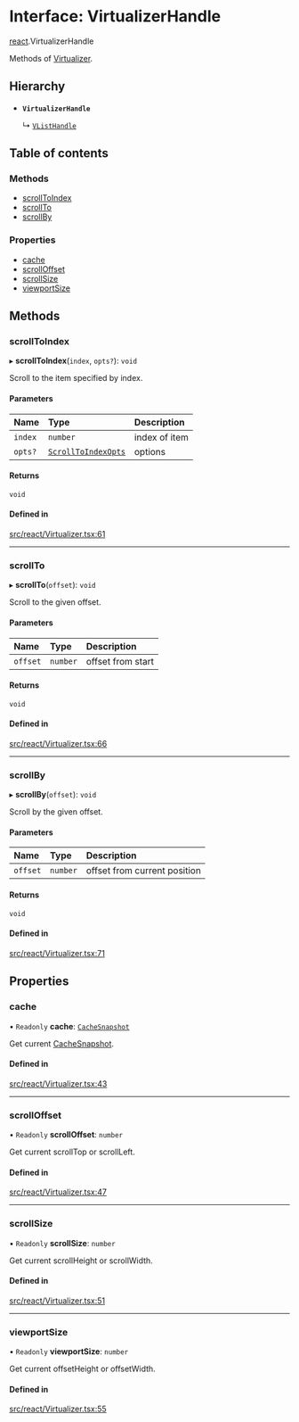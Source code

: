 # Interface: VirtualizerHandle

[react](../modules/react.md).VirtualizerHandle

Methods of [Virtualizer](../modules/react.md#virtualizer).

## Hierarchy

- **`VirtualizerHandle`**

  ↳ [`VListHandle`](react.VListHandle.md)

## Table of contents

### Methods

- [scrollToIndex](react.VirtualizerHandle.md#scrolltoindex)
- [scrollTo](react.VirtualizerHandle.md#scrollto)
- [scrollBy](react.VirtualizerHandle.md#scrollby)

### Properties

- [cache](react.VirtualizerHandle.md#cache)
- [scrollOffset](react.VirtualizerHandle.md#scrolloffset)
- [scrollSize](react.VirtualizerHandle.md#scrollsize)
- [viewportSize](react.VirtualizerHandle.md#viewportsize)

## Methods

### scrollToIndex

▸ **scrollToIndex**(`index`, `opts?`): `void`

Scroll to the item specified by index.

#### Parameters

| Name | Type | Description |
| :------ | :------ | :------ |
| `index` | `number` | index of item |
| `opts?` | [`ScrollToIndexOpts`](react.ScrollToIndexOpts.md) | options |

#### Returns

`void`

#### Defined in

[src/react/Virtualizer.tsx:61](https://github.com/inokawa/virtua/blob/06dc6181/src/react/Virtualizer.tsx#L61)

___

### scrollTo

▸ **scrollTo**(`offset`): `void`

Scroll to the given offset.

#### Parameters

| Name | Type | Description |
| :------ | :------ | :------ |
| `offset` | `number` | offset from start |

#### Returns

`void`

#### Defined in

[src/react/Virtualizer.tsx:66](https://github.com/inokawa/virtua/blob/06dc6181/src/react/Virtualizer.tsx#L66)

___

### scrollBy

▸ **scrollBy**(`offset`): `void`

Scroll by the given offset.

#### Parameters

| Name | Type | Description |
| :------ | :------ | :------ |
| `offset` | `number` | offset from current position |

#### Returns

`void`

#### Defined in

[src/react/Virtualizer.tsx:71](https://github.com/inokawa/virtua/blob/06dc6181/src/react/Virtualizer.tsx#L71)

## Properties

### cache

• `Readonly` **cache**: [`CacheSnapshot`](react.CacheSnapshot.md)

Get current [CacheSnapshot](react.CacheSnapshot.md).

#### Defined in

[src/react/Virtualizer.tsx:43](https://github.com/inokawa/virtua/blob/06dc6181/src/react/Virtualizer.tsx#L43)

___

### scrollOffset

• `Readonly` **scrollOffset**: `number`

Get current scrollTop or scrollLeft.

#### Defined in

[src/react/Virtualizer.tsx:47](https://github.com/inokawa/virtua/blob/06dc6181/src/react/Virtualizer.tsx#L47)

___

### scrollSize

• `Readonly` **scrollSize**: `number`

Get current scrollHeight or scrollWidth.

#### Defined in

[src/react/Virtualizer.tsx:51](https://github.com/inokawa/virtua/blob/06dc6181/src/react/Virtualizer.tsx#L51)

___

### viewportSize

• `Readonly` **viewportSize**: `number`

Get current offsetHeight or offsetWidth.

#### Defined in

[src/react/Virtualizer.tsx:55](https://github.com/inokawa/virtua/blob/06dc6181/src/react/Virtualizer.tsx#L55)
